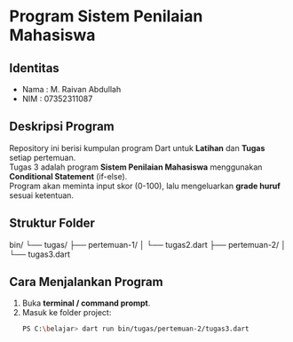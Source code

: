 # Program Sistem Penilaian Mahasiswa

## Identitas
- Nama : M. Raivan Abdullah
- NIM  : 07352311087

## Deskripsi Program
Repository ini berisi kumpulan program Dart untuk **Latihan** dan **Tugas** setiap pertemuan.  
Tugas 3 adalah program **Sistem Penilaian Mahasiswa** menggunakan **Conditional Statement** (if-else).  
Program akan meminta input skor (0-100), lalu mengeluarkan **grade huruf** sesuai ketentuan.

## Struktur Folder
bin/
└── tugas/
├── pertemuan-1/
│ └── tugas2.dart
├── pertemuan-2/
│ └── tugas3.dart


## Cara Menjalankan Program
1. Buka **terminal / command prompt**.
2. Masuk ke folder project:
   ```bash
   PS C:\belajar> dart run bin/tugas/pertemuan-2/tugas3.dart
   


